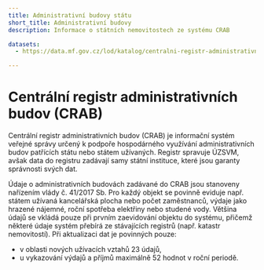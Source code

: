 ```yaml
---
title: Administrativní budovy státu
short_title: Administrativní budovy
description: Informace o státních nemovitostech ze systému CRAB

datasets:
  - https://data.mf.gov.cz/lod/katalog/centralni-registr-administrativnich-budov

---
```


# Centrální registr administrativních budov (CRAB)

Centrální registr administrativních budov (CRAB) je informační systém veřejné správy určený k podpoře hospodárného využívání administrativních budov patřících státu nebo státem užívaných. Registr spravuje ÚZSVM, avšak data do registru zadávají samy státní instituce, které jsou garanty správnosti svých dat.


Údaje o administrativních budovách zadávané do CRAB jsou stanoveny nařízením vlády č. 41/2017 Sb. Pro každý objekt se povinně eviduje např. státem užívaná kancelářská plocha nebo počet zaměstnanců, výdaje jako hrazené nájemné, roční spotřeba elektřiny nebo studené vody. Většina údajů se vkládá pouze při prvním zaevidování objektu do systému, přičemž některé údaje systém přebírá ze stávajících registrů (např. katastr nemovitostí). Při aktualizaci dat je povinných pouze:
 - v oblasti nových užívacích vztahů 23 údajů,
 - u vykazování výdajů a příjmů maximálně 52 hodnot v roční periodě.